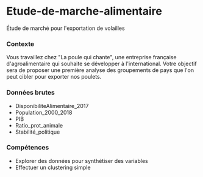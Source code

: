 # Etude-de-marche-alimentaire
Étude de marché pour l'exportation de volailles

### Contexte
Vous travaillez chez "La poule qui chante", une entreprise française d'agroalimentaire qui souhaite se développer à l'international. Votre objectif sera de proposer une première analyse des groupements de pays que l'on peut cibler pour exporter nos poulets.

### Données brutes
* DisponibiliteAlimentaire_2017
* Population_2000_2018
* PIB
* Ratio_prot_animale
* Stabilité_politique

### Compétences
* Explorer des données pour synthétiser des variables
* Effectuer un clustering simple
